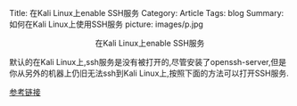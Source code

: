 Title: 在Kali Linux上enable SSH服务
Category: Article
Tags: blog
Summary: 如何在Kali Linux上使用SSH服务
picture: images/p.jpg

<center>在Kali Linux上enable SSH服务</center>

默认的在Kali Linux上,ssh服务是没有被打开的,尽管安装了openssh-server,但是你从另外的机器上仍旧无法ssh到Kali Linux上,按照下面的方法可以打开SSH服务.

[参考链接](http://www.drchaos.com/enable-ssh-on-kali-linux/)